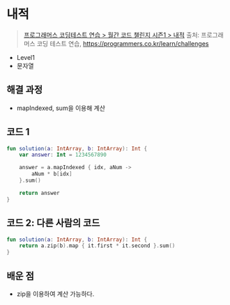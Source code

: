 # 내적

> [프로그래머스 코딩테스트 연습 > 월간 코드 챌린지 시즌1 > 내적](https://programmers.co.kr/learn/courses/30/lessons/70128)
> 출처: 프로그래머스 코딩 테스트 연습, https://programmers.co.kr/learn/challenges

- Level1
- 문자열

## 해결 과정
 - mapIndexed, sum을 이용해 계산

## 코드 1

```kotlin
fun solution(a: IntArray, b: IntArray): Int {
    var answer: Int = 1234567890

    answer = a.mapIndexed { idx, aNum ->
        aNum * b[idx]
    }.sum()

    return answer
}
```

## 코드 2: 다른 사람의 코드

```kotlin
fun solution(a: IntArray, b: IntArray): Int {
    return a.zip(b).map { it.first * it.second }.sum()
}
```

## 배운 점
- zip을 이용하여 계산 가능하다.
